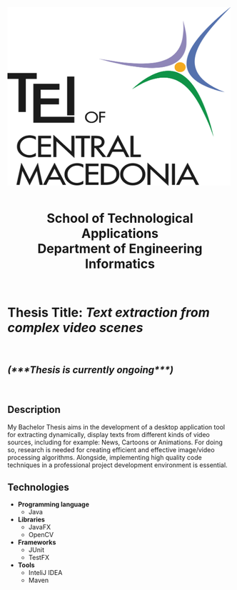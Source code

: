 <a href="http://www.teicm.gr/index.php?lang=en" target="_blank"> <img src="tei.png" width="500" height="400" align="middle"> </a>
<br>
<br>
<center><h1>School of Technological Applications<br>
Department of Engineering Informatics
</h1></center>

<br>



<h1>Thesis Title: <i>Text extraction from complex video scenes</i></h1>

<br>
<h2><i>(***Thesis is currently ongoing***)</i></h2>
<br>
<h2>Description</h2>
<p>My Bachelor Thesis aims in the development of a desktop application tool for extracting dynamically, display texts from different kinds of video sources, including for example: News, Cartoons or Animations. For doing so, research is needed for creating efficient and  effective image/video processing algorithms. Alongside, implementing high quality code techniques in a professional project development environment is essential.</p>

<h2>Technologies</h2>

<ul>
  
  <li>
      <b>Programming language</b>
      <ul>
        <li>
            Java 
        </li>
      </ul>    
  </li>
  
  <li>
      <b>Libraries</b>
      <ul>
        <li>
            JavaFX
        </li>
        <li>
            OpenCV
        </li>
      </ul>    
  </li>
  
  <li>
      <b>Frameworks</b>
      <ul>
        <li>
            JUnit
        </li>
        <li>
            TestFX
        </li>
      </ul>    
  </li>
  
  <li>
      <b>Tools</b>
      <ul>
        <li>
            InteliJ IDEA
        </li>
        <li>
            Maven
        </li>
      </ul>    
  </li>
  
</ul>









